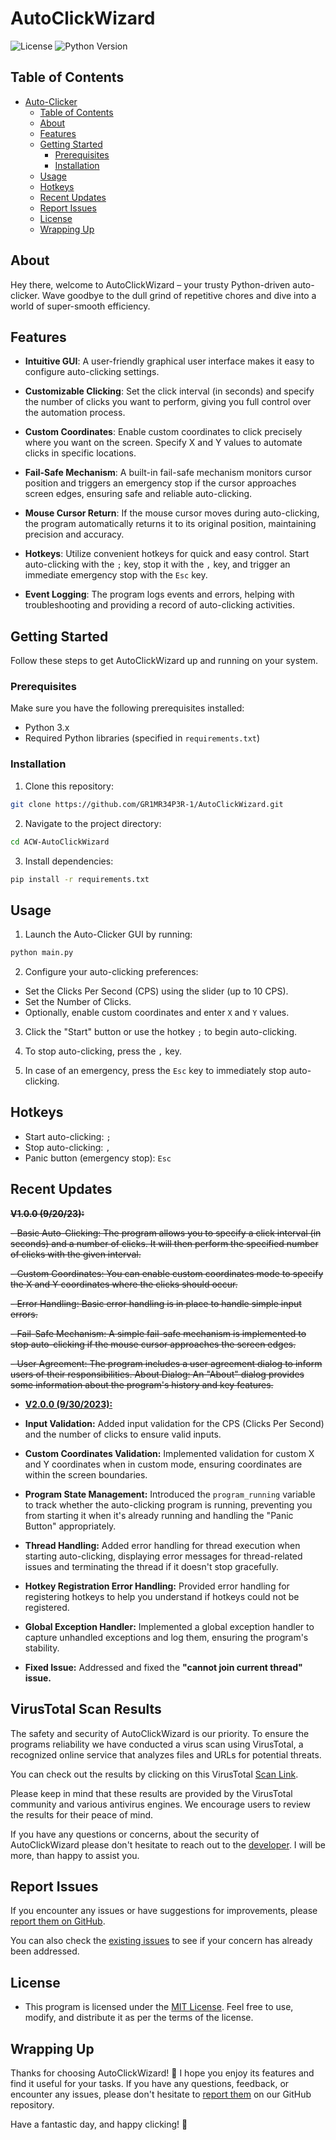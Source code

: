 # AutoClickWizard

![License](https://img.shields.io/badge/License-MIT-red.svg)
![Python Version](https://img.shields.io/badge/Python-3.8-red)


## Table of Contents

- [Auto-Clicker](#auto-clicker)
  - [Table of Contents](#table-of-contents)
  - [About](#about)
  - [Features](#features)
  - [Getting Started](#getting-started)
    - [Prerequisites](#prerequisites)
    - [Installation](#installation)
  - [Usage](#usage)
  - [Hotkeys](#hotkeys)
  - [Recent Updates](#recent-updates)
  - [Report Issues](#report-issues)
  - [License](#license)
  - [Wrapping Up](#wrapping-up)

## About

Hey there, welcome to AutoClickWizard – your trusty Python-driven auto-clicker. Wave goodbye to the dull grind of repetitive chores and dive into a world of super-smooth efficiency.

## Features

- **Intuitive GUI**: A user-friendly graphical user interface makes it easy to configure auto-clicking settings.

- **Customizable Clicking**: Set the click interval (in seconds) and specify the number of clicks you want to perform, giving you full control over the automation process.

- **Custom Coordinates**: Enable custom coordinates to click precisely where you want on the screen. Specify X and Y values to automate clicks in specific locations.

- **Fail-Safe Mechanism**: A built-in fail-safe mechanism monitors cursor position and triggers an emergency stop if the cursor approaches screen edges, ensuring safe and reliable auto-clicking.

- **Mouse Cursor Return**: If the mouse cursor moves during auto-clicking, the program automatically returns it to its original position, maintaining precision and accuracy.

- **Hotkeys**: Utilize convenient hotkeys for quick and easy control. Start auto-clicking with the `;` key, stop it with the `,` key, and trigger an immediate emergency stop with the `Esc` key.

- **Event Logging**: The program logs events and errors, helping with troubleshooting and providing a record of auto-clicking activities.

## Getting Started

Follow these steps to get AutoClickWizard up and running on your system.

### Prerequisites

Make sure you have the following prerequisites installed:

- Python 3.x
- Required Python libraries (specified in `requirements.txt`)

### Installation

1. Clone this repository:

  ```bash
  git clone https://github.com/GR1MR34P3R-1/AutoClickWizard.git
  ```

2. Navigate to the project directory:

  ```bash
  cd ACW-AutoClickWizard
  ```

3. Install dependencies:

  ```bash
  pip install -r requirements.txt
  ```

## Usage

1. Launch the Auto-Clicker GUI by running:

  ```bash
  python main.py
  ```

2. Configure your auto-clicking preferences:
- Set the Clicks Per Second (CPS) using the slider (up to 10 CPS).
- Set the Number of Clicks.
- Optionally, enable custom coordinates and enter `X` and `Y` values.

3. Click the "Start" button or use the hotkey `;` to begin auto-clicking.

4. To stop auto-clicking, press the `,` key.

5. In case of an emergency, press the `Esc` key to immediately stop auto-clicking.

## Hotkeys

- Start auto-clicking: `;`
- Stop auto-clicking: `,`
- Panic button (emergency stop): `Esc`

## Recent Updates 
~~**V1.0.0 (9/20/23):**~~

~~- Basic Auto-Clicking: The program allows you to specify a click interval (in seconds) and a number of clicks. It will then perform the specified number of clicks with the given interval.~~

~~- Custom Coordinates: You can enable custom coordinates mode to specify the X and Y coordinates where the clicks should occur.~~

~~- Error Handling: Basic error handling is in place to handle simple input errors.~~

~~- Fail-Safe Mechanism: A simple fail-safe mechanism is implemented to stop auto-clicking if the mouse cursor approaches the screen edges.~~

~~- User Agreement: The program includes a user agreement dialog to inform users of their responsibilities. About Dialog: An "About" dialog provides some information about the program's history and key features.~~

- <ins>**V2.0.0 (9/30/2023):**</ins>

- **Input Validation:** Added input validation for the CPS (Clicks Per Second) and the number of clicks to ensure valid inputs.

- **Custom Coordinates Validation:** Implemented validation for custom X and Y coordinates when in custom mode, ensuring coordinates are within the screen boundaries.

- **Program State Management:** Introduced the `program_running` variable to track whether the auto-clicking program is running, preventing you from starting it when it's already running and handling the "Panic Button" appropriately.

- **Thread Handling:** Added error handling for thread execution when starting auto-clicking, displaying error messages for thread-related issues and terminating the thread if it doesn't stop gracefully.

- **Hotkey Registration Error Handling:** Provided error handling for registering hotkeys to help you understand if hotkeys could not be registered.

- **Global Exception Handler:** Implemented a global exception handler to capture unhandled exceptions and log them, ensuring the program's stability.

- **Fixed Issue:** Addressed and fixed the **"cannot join current thread" issue.**


## VirusTotal Scan Results

The safety and security of AutoClickWizard is our priority. To ensure the programs reliability we have conducted a virus scan using VirusTotal, a recognized online service that analyzes files and URLs for potential threats.

You can check out the results by clicking on this VirusTotal [Scan Link](https://www.virustotal.com/gui/file/b9f9f5bed3552c38f1ab373c4f7cb3e82f59c691bceab3c45406663889dd0cc6/detection).

Please keep in mind that these results are provided by the VirusTotal community and various antivirus engines. We encourage users to review the results for their peace of mind.

If you have any questions or concerns, about the security of AutoClickWizard please don't hesitate to reach out to the [developer](https://github.com/GR1MR34P3R-1/AutoClickerWizard/issues). I will be more, than happy to assist you.


## Report Issues

If you encounter any issues or have suggestions for improvements, please [report them on GitHub](https://github.com/GR1MR34P3R-1/AutoClickerWizard/issues).

You can also check the [existing issues](https://github.com/GR1MR34P3R-1/AutoClickerWizard/issues) to see if your concern has already been addressed.

## License

- This program is licensed under the [MIT License](LICENSE). Feel free to use, modify, and distribute it as per the terms of the license.

## Wrapping Up

Thanks for choosing AutoClickWizard! 🚀 I hope you enjoy its features and find it useful for your tasks. If you have any questions, feedback, or encounter any issues, please don't hesitate to [report them](#issue-reporting) on our GitHub repository.

Have a fantastic day, and happy clicking! 🌟
